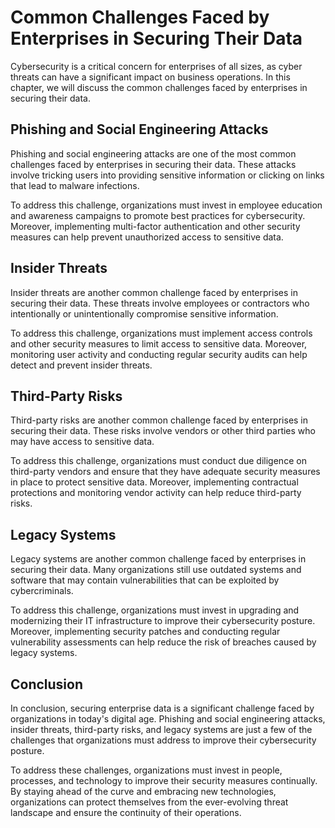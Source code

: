 Common Challenges Faced by Enterprises in Securing Their Data
=====================================================================================================

Cybersecurity is a critical concern for enterprises of all sizes, as cyber threats can have a significant impact on business operations. In this chapter, we will discuss the common challenges faced by enterprises in securing their data.

Phishing and Social Engineering Attacks
---------------------------------------

Phishing and social engineering attacks are one of the most common challenges faced by enterprises in securing their data. These attacks involve tricking users into providing sensitive information or clicking on links that lead to malware infections.

To address this challenge, organizations must invest in employee education and awareness campaigns to promote best practices for cybersecurity. Moreover, implementing multi-factor authentication and other security measures can help prevent unauthorized access to sensitive data.

Insider Threats
---------------

Insider threats are another common challenge faced by enterprises in securing their data. These threats involve employees or contractors who intentionally or unintentionally compromise sensitive information.

To address this challenge, organizations must implement access controls and other security measures to limit access to sensitive data. Moreover, monitoring user activity and conducting regular security audits can help detect and prevent insider threats.

Third-Party Risks
-----------------

Third-party risks are another common challenge faced by enterprises in securing their data. These risks involve vendors or other third parties who may have access to sensitive data.

To address this challenge, organizations must conduct due diligence on third-party vendors and ensure that they have adequate security measures in place to protect sensitive data. Moreover, implementing contractual protections and monitoring vendor activity can help reduce third-party risks.

Legacy Systems
--------------

Legacy systems are another common challenge faced by enterprises in securing their data. Many organizations still use outdated systems and software that may contain vulnerabilities that can be exploited by cybercriminals.

To address this challenge, organizations must invest in upgrading and modernizing their IT infrastructure to improve their cybersecurity posture. Moreover, implementing security patches and conducting regular vulnerability assessments can help reduce the risk of breaches caused by legacy systems.

Conclusion
----------

In conclusion, securing enterprise data is a significant challenge faced by organizations in today's digital age. Phishing and social engineering attacks, insider threats, third-party risks, and legacy systems are just a few of the challenges that organizations must address to improve their cybersecurity posture.

To address these challenges, organizations must invest in people, processes, and technology to improve their security measures continually. By staying ahead of the curve and embracing new technologies, organizations can protect themselves from the ever-evolving threat landscape and ensure the continuity of their operations.

